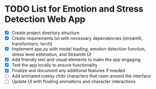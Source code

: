 # TODO List for Emotion and Stress Detection Web App

- [x] Create project directory structure
- [x] Create requirements.txt with necessary dependencies (streamlit, transformers, torch)
- [x] Implement app.py with model loading, emotion detection function, stress level estimation, and Streamlit UI
- [x] Add friendly text and visual elements to make the app engaging
- [x] Test the app locally to ensure functionality
- [x] Finalize and document any additional features if needed
- [ ] Add animated cutesy chibi characters that roam around the interface
- [ ] Update UI with floating animations and character interactions
